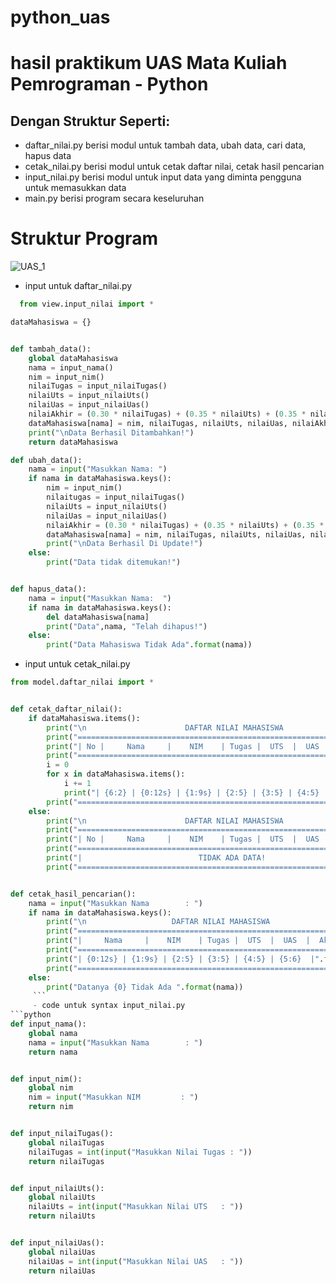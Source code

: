 # python_uas

# hasil praktikum UAS Mata Kuliah Pemrograman - Python
## Dengan Struktur Seperti:
- daftar_nilai.py berisi modul untuk tambah data, ubah data, cari data, hapus data
- cetak_nilai.py berisi modul untuk cetak daftar nilai, cetak hasil pencarian
- input_nilai.py berisi modul untuk input data yang diminta pengguna untuk memasukkan data
- main.py berisi program secara keseluruhan

# Struktur Program

![UAS_1](https://user-images.githubusercontent.com/81457697/148918800-1866d043-87e4-4ebf-8a28-147b4792dd19.png)

- input untuk  daftar_nilai.py
```python
  from view.input_nilai import *

dataMahasiswa = {}


def tambah_data():
    global dataMahasiswa
    nama = input_nama()
    nim = input_nim()
    nilaiTugas = input_nilaiTugas()
    nilaiUts = input_nilaiUts()
    nilaiUas = input_nilaiUas()
    nilaiAkhir = (0.30 * nilaiTugas) + (0.35 * nilaiUts) + (0.35 * nilaiUas)
    dataMahasiswa[nama] = nim, nilaiTugas, nilaiUts, nilaiUas, nilaiAkhir
    print("\nData Berhasil Ditambahkan!")
    return dataMahasiswa

def ubah_data():
    nama = input("Masukkan Nama: ")
    if nama in dataMahasiswa.keys():
        nim = input_nim()
        nilaitugas = input_nilaiTugas()
        nilaiUts = input_nilaiUts()
        nilaiUas = input_nilaiUas()
        nilaiAkhir = (0.30 * nilaiTugas) + (0.35 * nilaiUts) + (0.35 * nilaiUas)
        dataMahasiswa[nama] = nim, nilaiTugas, nilaiUts, nilaiUas, nilaiAkhir
        print("\nData Berhasil Di Update!")
    else:
        print("Data tidak ditemukan!")


def hapus_data():
    nama = input("Masukkan Nama:  ")
    if nama in dataMahasiswa.keys():
        del dataMahasiswa[nama]
        print("Data",nama, "Telah dihapus!")
    else:
        print("Data Mahasiswa Tidak Ada".format(nama))
```

- input untuk cetak_nilai.py
```python
from model.daftar_nilai import *


def cetak_daftar_nilai():
    if dataMahasiswa.items():
        print("\n                      DAFTAR NILAI MAHASISWA                    ")
        print("==================================================================")
        print("| No |     Nama     |    NIM    | Tugas |  UTS  |  UAS  |  Akhir |")
        print("==================================================================")
        i = 0
        for x in dataMahasiswa.items():
            i += 1
            print("| {6:2} | {0:12s} | {1:9s} | {2:5} | {3:5} | {4:5} | {5:6} |".format(x[0], x[1][0], x[1][1], x[1][2], x[1][3], x[1][4], i))
        print("==================================================================")
    else:
        print("\n                      DAFTAR NILAI MAHASISWA                    ")
        print("==================================================================")
        print("| No |     Nama     |    NIM    | Tugas |  UTS  |  UAS  |  Akhir |")
        print("==================================================================")
        print("|                          TIDAK ADA DATA!                       |")
        print("==================================================================")


def cetak_hasil_pencarian():
    nama = input("Masukkan Nama        : ")
    if nama in dataMahasiswa.keys():
        print("\n                   DAFTAR NILAI MAHASISWA                   ")
        print("==============================================================")
        print("|     Nama     |    NIM    | Tugas |  UTS  |  UAS  |  Akhir  |")
        print("==============================================================")
        print("| {0:12s} | {1:9s} | {2:5} | {3:5} | {4:5} | {5:6}  |".format(nama, dataMahasiswa[nama][0], dataMahasiswa[nama][1], dataMahasiswa[nama][2], dataMahasiswa[nama][3], dataMahasiswa[nama][4]))
        print("==============================================================")
    else:
        print("Datanya {0} Tidak Ada ".format(nama))
     ```
     - code untuk syntax input_nilai.py
```python
def input_nama():
    global nama
    nama = input("Masukkan Nama        : ")
    return nama


def input_nim():
    global nim
    nim = input("Masukkan NIM         : ")
    return nim


def input_nilaiTugas():
    global nilaiTugas
    nilaiTugas = int(input("Masukkan Nilai Tugas : "))
    return nilaiTugas


def input_nilaiUts():
    global nilaiUts
    nilaiUts = int(input("Masukkan Nilai UTS   : "))
    return nilaiUts


def input_nilaiUas():
    global nilaiUas
    nilaiUas = int(input("Masukkan Nilai UAS   : "))
    return nilaiUas
 ```
